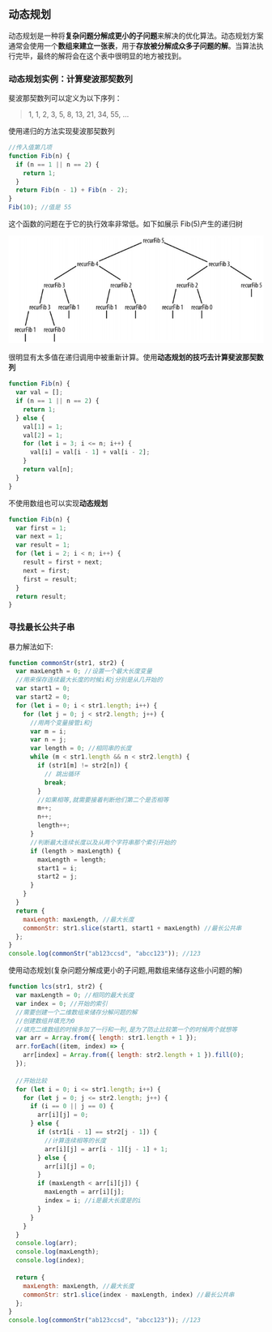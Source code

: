 ## 动态规划

动态规划是一种将**复杂问题分解成更小的子问题**来解决的优化算法。动态规划方案通常会使用一个**数组来建立一张表**，用于**存放被分解成众多子问题的解**。当算法执行完毕，最终的解将会在这个表中很明显的地方被找到。

### 动态规划实例：计算斐波那契数列

斐波那契数列可以定义为以下序列：

> 1, 1, 2, 3, 5, 8, 13, 21, 34, 55, …

使用递归的方法实现斐波那契数列

```javascript
//传入值第几项
function Fib(n) {
  if (n == 1 || n == 2) {
    return 1;
  }
  return Fib(n - 1) + Fib(n - 2);
}
Fib(10); //值是 55
```

这个函数的问题在于它的执行效率非常低。如下如展示 Fib(5)产生的递归树

![](https://raw.githubusercontent.com/heyushuo/image/master/digui_190622.jpg)

很明显有太多值在递归调用中被重新计算。使用**动态规划的技巧去计算斐波那契数列**

```javascript
function Fib(n) {
  var val = [];
  if (n == 1 || n == 2) {
    return 1;
  } else {
    val[1] = 1;
    val[2] = 1;
    for (let i = 3; i <= n; i++) {
      val[i] = val[i - 1] + val[i - 2];
    }
    return val[n];
  }
}
```

不使用数组也可以实现**动态规划**

```javascript
function Fib(n) {
  var first = 1;
  var next = 1;
  var result = 1;
  for (let i = 2; i < n; i++) {
    result = first + next;
    next = first;
    first = result;
  }
  return result;
}
```

### 寻找最长公共子串

暴力解法如下:

```javascript
function commonStr(str1, str2) {
  var maxLength = 0; //设置一个最大长度变量
  //用来保存连续最大长度的时候i和j分别是从几开始的
  var start1 = 0;
  var start2 = 0;
  for (let i = 0; i < str1.length; i++) {
    for (let j = 0; j < str2.length; j++) {
      //用两个变量接管i和j
      var m = i;
      var n = j;
      var length = 0; //相同串的长度
      while (m < str1.length && n < str2.length) {
        if (str1[m] != str2[n]) {
          // 跳出循环
          break;
        }
        //如果相等,就需要接着判断他们第二个是否相等
        m++;
        n++;
        length++;
      }
      //判断最大连续长度以及从两个字符串那个索引开始的
      if (length > maxLength) {
        maxLength = length;
        start1 = i;
        start2 = j;
      }
    }
  }
  return {
    maxLength: maxLength, //最大长度
    commonStr: str1.slice(start1, start1 + maxLength) //最长公共串
  };
}
console.log(commonStr("ab123ccsd", "abcc123")); //123
```

使用动态规划(复杂问题分解成更小的子问题,用数组来储存这些小问题的解)

```javascript
function lcs(str1, str2) {
  var maxLength = 0; //相同的最大长度
  var index = 0; //开始的索引
  //需要创建一个二维数组来储存分解问题的解
  //创建数组并填充为0
  //填充二维数组的时候多加了一行和一列,是为了防止比较第一个的时候两个就想等
  var arr = Array.from({ length: str1.length + 1 });
  arr.forEach((item, index) => {
    arr[index] = Array.from({ length: str2.length + 1 }).fill(0);
  });

  //开始比较
  for (let i = 0; i <= str1.length; i++) {
    for (let j = 0; j <= str2.length; j++) {
      if (i == 0 || j == 0) {
        arr[i][j] = 0;
      } else {
        if (str1[i - 1] == str2[j - 1]) {
          //计算连续相等的长度
          arr[i][j] = arr[i - 1][j - 1] + 1;
        } else {
          arr[i][j] = 0;
        }
        if (maxLength < arr[i][j]) {
          maxLength = arr[i][j];
          index = i; //i是最大长度是的i
        }
      }
    }
  }
  console.log(arr);
  console.log(maxLength);
  console.log(index);

  return {
    maxLength: maxLength, //最大长度
    commonStr: str1.slice(index - maxLength, index) //最长公共串
  };
}
console.log(commonStr("ab123ccsd", "abcc123")); //123
```
